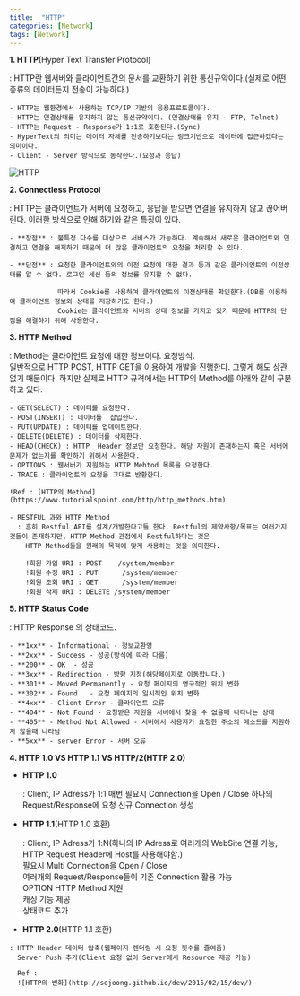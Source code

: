 ```yaml
---
title:  "HTTP"
categories: [Network]
tags: [Network]
---
```


**1. HTTP**(Hyper Text Transfer Protocol)    

:  HTTP란 웹서버와 클라이언트간의 문서를 교환하기 위한 통신규약이다.(실제로 어떤종류의 데이터든지 전송이 가능하다.)    
    
    - HTTP는 웹환경에서 사용하는 TCP/IP 기반의 응용프로토콜이다. 
	- HTTP는 연결상태를 유지하지 않는 통신규약이다. (연결상태를 유지 - FTP, Telnet)
	- HTTP는 Request - Response가 1:1로 호환된다.(Sync)
	- HyperText의 의미는 데이터 자체를 전송하기보다는 링크기반으로 데이터에 접근하겠다는 의미이다.
    - Client - Server 방식으로 동작한다.(요청과 응답)

![HTTP](https://parkmh04.github.io/images/http.PNG)

    
**2. Connectless Protocol**    

: HTTP는 클라이언트가 서버에 요청하고, 응답을 받으면 연결을 유지하지 않고 끊어버린다. 이러한 방식으로 인해 하기와 같은 특징이 있다.
    
    - **장점** : 불특정 다수를 대상으로 서비스가 가능하다. 계속해서 새로운 클라이언트와 연결하고 연결을 해지하기 때문에 더 많은 클라이언트의 요청을 처리할 수 있다.
    
	- **단점** : 요청한 클라이언트와의 이전 요청에 대한 결과 등과 같은 클라이언트의 이전상태를 알 수 없다. 로그인 세션 등의 정보를 유지할 수 없다.    
	
	            따라서 Cookie를 사용하여 클라이언트의 이전상태를 확인한다.(DB를 이용하여 클라이언트 정보와 상태를 저장하기도 한다.)
                Cookie는 클라이언트와 서버의 상태 정보를 가지고 있기 때문에 HTTP의 단점을 해결하기 위해 사용한다.
    
**3. HTTP Method**    

:	Method는 클라이언트 요청에 대한 정보이다. 요청방식.  
    일반적으로 HTTP POST, HTTP GET을 이용하여 개발을 진행한다.  그렇게 해도 상관없기 때문이다.
	하지만 실제로 HTTP 규격에서는 HTTP의 Method를 아래와 같이 구분하고 있다.
    
	- GET(SELECT) : 데이터를 요청한다.
	- POST(INSERT) : 데이터를  삽입한다.
	- PUT(UPDATE) : 데이터를 업데이트한다.
	- DELETE(DELETE) : 데이터를 삭제한다.
	- HEAD(CHECK) : HTTP  Header 정보만 요청한다. 해당 자원이 존재하는지 혹은 서버에 문제가 없는지를 확인하기 위해서 사용한다.
    - OPTIONS : 웹서버가 지원하는 HTTP Mehtod 목록을 요청한다.
	- TRACE : 클라이언트의 요청을 그대로 반환한다. 
   
	!Ref : [HTTP의 Method](https://www.tutorialspoint.com/http/http_methods.htm)    
  
	- RESTFUL 과와 HTTP Method
	  : 흔히 Restful API를 설계/개발한다고들 한다. Restful의 제약사항/목표는 여러가지 것들이 존재하지만, HTTP Method 관점에서 Restful하다는 것은
	    HTTP Method들을 원래의 목적에 맞게 사용하는 것을 의미한다.
  
		!회원 가입 URI : POST    /system/member
		!회원 수정 URI : PUT      /system/member
		!회원 조회 URI : GET      /system/member
		!회원 삭제 URI : DELETE /system/member

**5. HTTP Status Code**    

:   HTTP Response 의 상태코드.
  
	- **1xx** - Informational - 정보교환영  
	- **2xx** - Success - 성공(방식에 따라 다름)  
	- **200** - OK	- 성공  
	- **3xx** - Redirection - 방향 지정(해당페이지로 이동합니다.)  
	- **301** - Moved Permanently - 요청 페이지의 영구적인 위치 변화  
	- **302** - Found	- 요청 페이지의 일시적인 위치 변화  
	- **4xx** - Client Error - 클라이언트 오류  
	- **404** - Not Found - 요청받은 자원을 서버에서 찾을 수 없을때 나타나는 상태  
	- **405** - Method Not Allowed - 서버에서 사용자가 요청한 주소의 메소드를 지원하지 않을때 나타남  
	- **5xx** - server Error - 서버 오류  
		
**4. HTTP 1.0  VS HTTP 1.1 VS HTTP/2(HTTP 2.0)**

   - **HTTP 1.0**
   
     : Client,  IP Adress가 1:1
	   매번 필요시 Connection을 Open / Close
	   하나의 Request/Response에 요청 신규 Connection 생성

   - **HTTP 1.1**(HTTP 1.0 호환)
   
     : Client,  IP Adress가 1:N(하나의 IP Adress로 여러개의 WebSite 연결 가능, HTTP Request Header에 Host를 사용해야함.)  
	   필요시 Multi Connection을 Open / Close    
	   여러개의 Request/Response들이 기존 Connection 활용 가능    
	   OPTION HTTP Method 지원    
	   캐싱 기능 제공   
	   상태코드 추가   

   - **HTTP 2.0**(HTTP 1.1 호환)
  
    : HTTP Header 데이터 압축(웹페이지 렌더링 시 요청 횟수를 줄여줌)  
	  Server Push 추가(Client 요청 없이 Server에서 Resource 제공 가능)
  
	  Ref :  
	  ![HTTP의 변화](http://sejoong.github.io/dev/2015/02/15/dev/) 
	